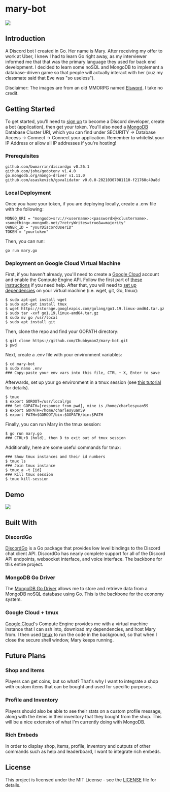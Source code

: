# mary-bot
<img src="https://i.ytimg.com/vi/9S831972rjA/maxresdefault.jpg">

## Introduction
A Discord bot I created in Go. Her name is Mary. After receiving my offer to work at Uber, I knew I had to learn Go right away, as my interviewer informed me that that was the primary language they used for back end development. I decided to learn some noSQL and MongoDB to implement a database-driven game so that people will actually interact with her (cuz my classmate said that Eve was "so useless"). 

Disclaimer: The images are from an old MMORPG named <a href="https://elsword.koggames.com/">Elsword</a>. I take no credit.

## Getting Started
To get started, you'll need to <a href="https://discord.com/developers/docs/intro">sign up</a> to become a Discord developer, create a bot (application), then get your token. You'll also need a <a href="https://www.mongodb.com/cloud">MongoDB</a> Database Cluster URI, which you can find under SECURITY -> Database Access -> Connect -> Connect your application. Remember to whitelist your IP Address or allow all IP addresses if you're hosting!

### Prerequisites
```
github.com/bwmarrin/discordgo v0.26.1
github.com/joho/godotenv v1.4.0
go.mongodb.org/mongo-driver v1.11.0
github.com/asaskevich/govalidator v0.0.0-20210307081110-f21760c49a8d
```

### Local Deployment
Once you have your token, if you are deploying locally, create a .env file with the following:
```
MONGO_URI = "mongodb+srv://<username>:<password>@<clustername>.<something>.mongodb.net/?retryWrites=true&w=majority"
OWNER_ID = "yourDiscordUserID"
TOKEN = "yourtoken"
```

Then, you can run:
```
go run mary.go
```

### Deployment on Google Cloud Virtual Machine
First, if you haven't already, you'll need to create a <a href="https://cloud.google.com/">Google Cloud</a> account and enable the Compute Engine API. Follow the first part of <a href="https://cloud.google.com/blog/topics/developers-practitioners/build-and-run-discord-bot-top-google-cloud">these instructions</a> if you need help. After that, you will need to <a href="https://medium.com/@emerson15dias/how-to-install-go-on-a-vm-virtual-box-running-ubuntu-under-windows-988ce34329eb">set up dependencies</a> on your virtual machine (i.e. wget, git, Go, tmux):
```
$ sudo apt-get install wget
$ sudo apt-get install tmux
$ wget https://storage.googleapis.com/golang/go1.19.linux-amd64.tar.gz
$ sudo tar -xvf go1.19.linux-amd64.tar.gz
$ sudo mv go /usr/local
$ sudo apt install git
```
Then, clone the repo and find your GOPATH directory:
```
$ git clone https://github.com/Chubbyman2/mary-bot.git
$ pwd
```
Next, create a .env file with your environment variables:
```
$ cd mary-bot
$ sudo nano .env 
### Copy-paste your env vars into this file, CTRL + X, Enter to save
```
Afterwards, set up your go environment in a tmux session (see <a href="https://www.youtube.com/watch?v=VEn70C7S5Q8">this tutorial</a> for details).
```
$ tmux
$ export GOROOT=/usr/local/go
### Set GOPATH=[response from pwd], mine is /home/charlesyuan59
$ export GOPATH=/home/charlesyuan59
$ export PATH=$GOROOT/bin:$GOPATH/bin:$PATH
```
Finally, you can run Mary in the tmux session:
```
$ go run mary.go
### CTRL+B (hold), then D to exit out of tmux session
```
Additionally, here are some useful commands for tmux:
```
### Show tmux instances and their id numbers
$ tmux ls 
### Join tmux instance
$ tmux a -t [id]
### Kill tmux session
$ tmux kill-session
```

## Demo
<img src="https://github.com/Chubbyman2/mary-bot/blob/main/docs/demo-1.PNG">

## Built With
### DiscordGo
<a href="https://github.com/bwmarrin/discordgo">DiscordGo</a> is a Go package that provides low level bindings to the Discord chat client API. DiscordGo has nearly complete support for all of the Discord API endpoints, websocket interface, and voice interface. The backbone for this entire project.

### MongoDB Go Driver
The <a href="https://github.com/mongodb/mongo-go-driver">MongoDB Go Driver</a> allows me to store and retrieve data from a MongoDB noSQL database using Go. This is the backbone for the economy system.

### Google Cloud + tmux
<a href="https://cloud.google.com/">Google Cloud</a>'s Compute Engine provides me with a virtual machine instance that I can ssh into, download my dependencies, and host Mary from. I then used <a href="https://en.wikipedia.org/wiki/Tmux">tmux</a> to run the code in the background, so that when I close the secure shell window, Mary keeps running.

## Future Plans
### Shop and Items
Players can get coins, but so what? That's why I want to integrate a shop with custom items that can be bought and used for specific purposes.

### Profile and Inventory
Players should also be able to see their stats on a custom profile message, along with the items in their inventory that they bought from the shop. This will be a nice extension of what I'm currently doing with MongoDB.

### Rich Embeds
In order to display shop, items, profile, inventory and outputs of other commands such as help and leaderboard, I want to integrate rich embeds. 

## License
This project is licensed under the MIT License - see the <a href="https://github.com/Chubbyman2/mary-bot/blob/main/LICENSE">LICENSE</a> file for details.
